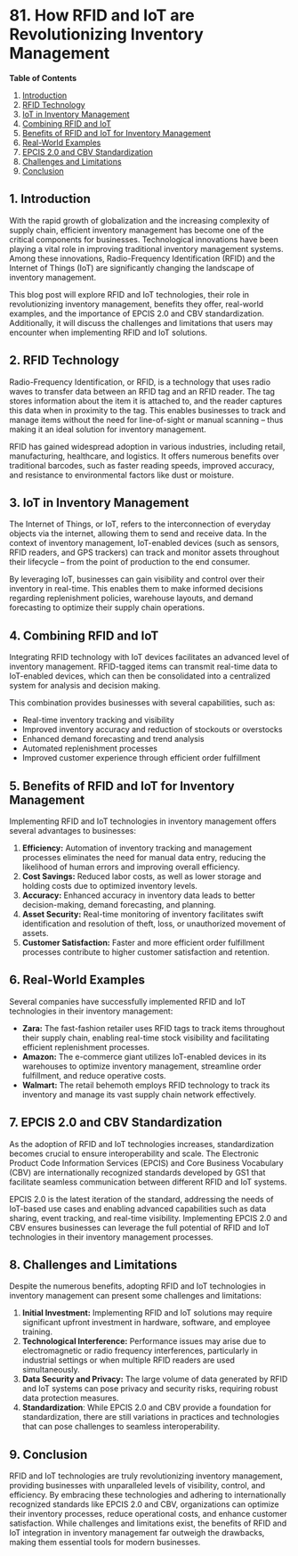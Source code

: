 # 81. How RFID and IoT are Revolutionizing Inventory Management

**Table of Contents**

1. [Introduction](#introduction)
2. [RFID Technology](#rfid-technology)
3. [IoT in Inventory Management](#iot-in-inventory-management)
4. [Combining RFID and IoT](#combining-rfid-and-iot)
5. [Benefits of RFID and IoT for Inventory Management](#benefits-of-rfid-and-iot-for-inventory-management)
6. [Real-World Examples](#real-world-examples)
7. [EPCIS 2.0 and CBV Standardization](#epcis-20-and-cbv-standardization)
8. [Challenges and Limitations](#challenges-and-limitations)
9. [Conclusion](#conclusion)

## 1. Introduction <a name="introduction"></a> 

With the rapid growth of globalization and the increasing complexity of supply chain, efficient inventory management has become one of the critical components for businesses. Technological innovations have been playing a vital role in improving traditional inventory management systems. Among these innovations, Radio-Frequency Identification (RFID) and the Internet of Things (IoT) are significantly changing the landscape of inventory management.

This blog post will explore RFID and IoT technologies, their role in revolutionizing inventory management, benefits they offer, real-world examples, and the importance of EPCIS 2.0 and CBV standardization. Additionally, it will discuss the challenges and limitations that users may encounter when implementing RFID and IoT solutions.

## 2. RFID Technology <a name="rfid-technology"></a>

Radio-Frequency Identification, or RFID, is a technology that uses radio waves to transfer data between an RFID tag and an RFID reader. The tag stores information about the item it is attached to, and the reader captures this data when in proximity to the tag. This enables businesses to track and manage items without the need for line-of-sight or manual scanning – thus making it an ideal solution for inventory management.

RFID has gained widespread adoption in various industries, including retail, manufacturing, healthcare, and logistics. It offers numerous benefits over traditional barcodes, such as faster reading speeds, improved accuracy, and resistance to environmental factors like dust or moisture.

## 3. IoT in Inventory Management <a name="iot-in-inventory-management"></a>

The Internet of Things, or IoT, refers to the interconnection of everyday objects via the internet, allowing them to send and receive data. In the context of inventory management, IoT-enabled devices (such as sensors, RFID readers, and GPS trackers) can track and monitor assets throughout their lifecycle – from the point of production to the end consumer.

By leveraging IoT, businesses can gain visibility and control over their inventory in real-time. This enables them to make informed decisions regarding replenishment policies, warehouse layouts, and demand forecasting to optimize their supply chain operations.

## 4. Combining RFID and IoT <a name="combining-rfid-and-iot"></a> 

Integrating RFID technology with IoT devices facilitates an advanced level of inventory management. RFID-tagged items can transmit real-time data to IoT-enabled devices, which can then be consolidated into a centralized system for analysis and decision making. 

This combination provides businesses with several capabilities, such as:

- Real-time inventory tracking and visibility
- Improved inventory accuracy and reduction of stockouts or overstocks
- Enhanced demand forecasting and trend analysis
- Automated replenishment processes
- Improved customer experience through efficient order fulfillment

## 5. Benefits of RFID and IoT for Inventory Management <a name="benefits-of-rfid-and-iot-for-inventory-management"></a>

Implementing RFID and IoT technologies in inventory management offers several advantages to businesses:

1. **Efficiency:** Automation of inventory tracking and management processes eliminates the need for manual data entry, reducing the likelihood of human errors and improving overall efficiency.
2. **Cost Savings:** Reduced labor costs, as well as lower storage and holding costs due to optimized inventory levels.
3. **Accuracy:** Enhanced accuracy in inventory data leads to better decision-making, demand forecasting, and planning.
4. **Asset Security:** Real-time monitoring of inventory facilitates swift identification and resolution of theft, loss, or unauthorized movement of assets.
5. **Customer Satisfaction:** Faster and more efficient order fulfillment processes contribute to higher customer satisfaction and retention.

## 6. Real-World Examples <a name="real-world-examples"></a> 

Several companies have successfully implemented RFID and IoT technologies in their inventory management:

- **Zara:** The fast-fashion retailer uses RFID tags to track items throughout their supply chain, enabling real-time stock visibility and facilitating efficient replenishment processes.
- **Amazon:** The e-commerce giant utilizes IoT-enabled devices in its warehouses to optimize inventory management, streamline order fulfillment, and reduce operative costs.
- **Walmart:** The retail behemoth employs RFID technology to track its inventory and manage its vast supply chain network effectively.

## 7. EPCIS 2.0 and CBV Standardization <a name="epcis-20-and-cbv-standardization"></a>

As the adoption of RFID and IoT technologies increases, standardization becomes crucial to ensure interoperability and scale. The Electronic Product Code Information Services (EPCIS) and Core Business Vocabulary (CBV) are internationally recognized standards developed by GS1 that facilitate seamless communication between different RFID and IoT systems.

EPCIS 2.0 is the latest iteration of the standard, addressing the needs of IoT-based use cases and enabling advanced capabilities such as data sharing, event tracking, and real-time visibility. Implementing EPCIS 2.0 and CBV ensures businesses can leverage the full potential of RFID and IoT technologies in their inventory management processes.

## 8. Challenges and Limitations <a name="challenges-and-limitations"></a>

Despite the numerous benefits, adopting RFID and IoT technologies in inventory management can present some challenges and limitations:

1. **Initial Investment:** Implementing RFID and IoT solutions may require significant upfront investment in hardware, software, and employee training.
2. **Technological Interference:** Performance issues may arise due to electromagnetic or radio frequency interferences, particularly in industrial settings or when multiple RFID readers are used simultaneously.
3. **Data Security and Privacy:** The large volume of data generated by RFID and IoT systems can pose privacy and security risks, requiring robust data protection measures.
4. **Standardization**: While EPCIS 2.0 and CBV provide a foundation for standardization, there are still variations in practices and technologies that can pose challenges to seamless interoperability.

## 9. Conclusion <a name="conclusion"></a>

RFID and IoT technologies are truly revolutionizing inventory management, providing businesses with unparalleled levels of visibility, control, and efficiency. By embracing these technologies and adhering to internationally recognized standards like EPCIS 2.0 and CBV, organizations can optimize their inventory processes, reduce operational costs, and enhance customer satisfaction. While challenges and limitations exist, the benefits of RFID and IoT integration in inventory management far outweigh the drawbacks, making them essential tools for modern businesses.